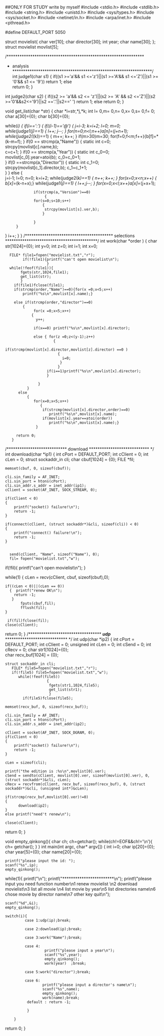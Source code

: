 ##ONLY FOR STUDY write by myself
  #include <stdio.h>
  #include <stdlib.h>
  #include <string.h>
  #include <unistd.h>
  #include <sys/types.h>
  #include <sys/socket.h>
  #include <netinet/in.h>
  #include <arpa/inet.h>
  #include <pthread.h>

  #define DEFAULT_PORT 5050

struct movielist{ 
                          char ver[10];
                          char  director[30];
                          int year;
                          char  name[30];
                         };   
struct movielist movlist[5];

/****************************************************************
* analysis   
*****************************************************************/
int judge1(char s1) 
{
      if((s1 >='a'&& s1 <='z')||(s1 >='A'&& s1 <='Z')||(s1 >= '0'&& s1 <= '9'))
         return 1;
      else    
         return 0;
}

int judge2(char s2)
   {
     if((s2 >= 'a'&& s2 <= 'z')||(s2 >= 'A' && s2 <='Z')||(s2 >='0'&&s2<='9')||s2 =='.'||s2==' ')
       return 1;
     else 
       return 0;
 }
 
void get_list(char *str)
{
  char *i=str,*j,*k;
  int l= 0,m= 0,n= 0,x= 0,s= 0,f= 0;
  char a[30]={0};
  char b[30]={0};

 while(*i)
     {
       if(*i==':')
           {
              if(*(i-1)=='@') 
                 { 
                   j=i-3;
                   k=i+2;
                   l=0;
                   m=0;
                while(judge1(*j)==1)
                       {
                        l++;
                        j--;
                       }
                 for(n=0;n<l;n++)a[n]=*(j+n+1);   
                 while(judge2(*(k))==1)
                      {
                       m++;
                       k++;
                      }
                 if(m>30)m=30;
                 for(f=0;f<m;f++){b[f]=*(k-m+f);
                    } 
                 if(0 == strcmp(a,"Name"))
                  {
                     static int c=0;
                     strcpy(movlist[c].name,b);                 
                     c=c+1;
                     }
                 if(0 == strcmp(a,"Year"))
                  {
                    static int c_0=0;
                    movlist[c_0].year=atoi(b);
                    c_0=c_0+1;  
                  }
                if(0 ==strcmp(a,"Director"))
                   {
                     static int c_1=0;
                     strcpy(movlist[c_1].director,b);
                     c_1=c_1+1;  
                   }
                }
          else
               {    
                j=i-1;
                l=0;
                n=0;
                k=i+2;
           while(judge2(*k)==1)
                {
                   n++;
                   k++;
                 }
            for(x=0;x<n;x++)
                  {
                   b[x]=*(k-n+x);}
            while(judge1(*j)==1)
                 {
                 l++;j--;
                 }
                 for(x=0;x<l;x++)a[x]=*(j+x+1);
   
                 if(strcmp(a,"Version")==0)
                      {
                 for(s=0;s<10;s++)
                     {
                      strcpy(movlist[s].ver,b);
                     }
           
                 }
         }
   }
   i++;
        }
}
/***************************************** 
 selections
 *******************************************/
  int work(char *order )
       {   char str[1024]={0};
           int y=0;
           int z=0;
           int i=1;
           int x=0;

      FILE* file1=fopen("movielist.txt","r");
            if(!file1){printf("can't open movielist\n");
                       }
      while(!feof(file1)){
           fgets(str,1024,file1);
           get_list(str);
           }
        if(file1)fclose(file1);
        if(strcmp(order,"Name")==0){for(x =0;x<5;x++)
            printf("%s\n",movlist[x].name);}
     
        else if(strcmp(order,"director")==0)
            {
                 for(x =0;x<5;x++)
                {
                  y++;
                          
                 if(x==0) printf("%s\n",movlist[x].director);
                               
                 else { for(z =0;z<(y-1);z++)
                          {
                         if(strcmp(movlist[x].director,movlist[z].director) ==0 )
                            {
                              i=0;
                             }  
                            }  
                       if(i==1)printf("%s\n",movlist[x].director);
                       }
                     
                   }
              }
          else 
              {
                 for(x=0;x<5;x++)
                    {
                     if(strcmp(movlist[x].director,order)==0)
                        printf("%s\n",movlist[x].name);
                     if(movlist[x].year==atoi(order))
                        printf("%s\n",movlist[x].name);}
                  }
     
         return 0;
       }
/****************************
   download
 **************************** */
int download(char *ip1)
  { 
    int cPort = DEFAULT_PORT;
    int cClient = 0;
    int cLen = 0;
    struct sockaddr_in cli;
    char cbuf[1024] = {0};
    FILE *fil;
   
    memset(cbuf, 0, sizeof(cbuf));
   
    cli.sin_family = AF_INET;
    cli.sin_port = htons(cPort);
    cli.sin_addr.s_addr = inet_addr(ip1);   
    cClient = socket(AF_INET, SOCK_STREAM, 0);

    if(cClient < 0)
    {
        printf("socket() failure!\n");
        return -1;
    }
   
    if(connect(cClient, (struct sockaddr*)&cli, sizeof(cli)) < 0)
    {
        printf("connect() failure!\n");
        return -1;
    }


      send(cClient, "Name", sizeof("Name"), 0);
      fil= fopen("movielist.txt","w");

   if(!fil){
              printf("can't open movielist\n");
            }

while(1)
    {
    cLen = recv(cClient, cbuf, sizeof(cbuf),0);  

    if((cLen < 0)||(cLen == 0))
      {  printf("renew OK\n");
        return -1;
       }
           fputs(cbuf,fil);
           fflush(fil);
    }
  
     if(fil)fclose(fil);  
    close(cClient);
   
   
   return 0;
 }
/**********************************
      ***udp***
 ***************************** */
int udp(char *ip2)
{
    int cPort = DEFAULT_PORT;
    int cClient = 0;
    unsigned int cLen = 0;
    int cSend = 0;
    int cRecv = 0;
    char str1[1024]={0};  
    char recv_buf[1024] = {0};

    struct sockaddr_in cli;
       FILE* file5=fopen("movielist.txt","r");
       if(!file5) file5=fopen("movielist.txt","w");
          while(!feof(file5))
                       {
                        fgets(str1,1024,file5);
                        get_list(str1);
                        }
            if(file5)fclose(file5);
    
    memset(recv_buf, 0, sizeof(recv_buf));
   
    cli.sin_family = AF_INET;
    cli.sin_port = htons(cPort);
    cli.sin_addr.s_addr = inet_addr(ip2);
   
    cClient = socket(AF_INET, SOCK_DGRAM, 0);
    if(cClient < 0)
    {
        printf("socket() failure!\n");
        return -1;
    }
   
    cLen = sizeof(cli);  
 
    printf("the edition is :%s\n",movlist[0].ver);
    cSend = sendto(cClient, movlist[0].ver, sizeof(movlist[0].ver), 0, (struct sockaddr*)&cli, cLen);  
    cRecv = recvfrom(cClient, recv_buf, sizeof(recv_buf), 0, (struct sockaddr*)&cli, (unsigned int*)&cLen);

    if(strcmp(recv_buf,movlist[0].ver)!=0)
    {
          download(ip2);
    }
    else printf("need't renew\n");
     
    close(cClient);  
   return 0;
}

void empty_qinkong(){
     char ch;
     ch=getchar();
     while(ch!=EOF&&ch!='\n'){
            ch= getchar();
            }
     }
int main(int argc, char* argv[])
{
    int i=0;
    char ip[20]={0};
    char year[5]={0};
    char name[20]={0};

    printf("please input the id: ");
    scanf("%s",ip);
    empty_qinkong();
 
while(1){
         printf("\n");
         printf("************************\n"); 
    printf("please input you need function number\n1 renew movielist \n2 download movielist\n3 list all movie \n4 list movie by year\n5 list directories name\n6 chose movie by director name\n7 other key quit\n");

    scanf("%d",&i);
    empty_qinkong();

    switch(i){
             case 1:udp(ip);break;
            
             case 2:download(ip);break;
               
             case 3:work("Name");break;      
               
             case 4:
                      printf("please input a year\n");
                      scanf("%s",year);
                      empty_qinkong();
                      work(year)  ;break;

             case 5:work("director");break;

             case 6:
                     printf("please input a director's name\n");
                     scanf("%s",name);
                     empty_qinkong();
                     work(name);break;
              default : return -1;

              }
          
        } 
return 0;
}
